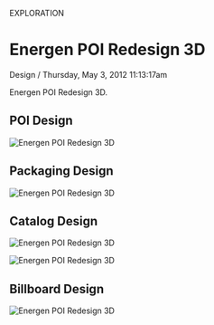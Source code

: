 <p class="type">EXPLORATION</p>

# Energen POI Redesign 3D

<p class="meta">Design  /  Thursday, May 3, 2012 11:13:17am</p>

Energen POI Redesign 3D.

## POI Design

![Energen POI Redesign 3D](https://farooq-agent.web.app/assets/images/works/details/27-energen-poi-redesign-3d/i88.png)

## Packaging Design

![Energen POI Redesign 3D](https://farooq-agent.web.app/assets/images/works/details/27-energen-poi-redesign-3d/energen-packaging.jpg)

## Catalog Design

![Energen POI Redesign 3D](https://farooq-agent.web.app/assets/images/works/details/27-energen-poi-redesign-3d/i74.png)

![Energen POI Redesign 3D](https://farooq-agent.web.app/assets/images/works/details/27-energen-poi-redesign-3d/energen-catalog-cover.jpg)

## Billboard Design

![Energen POI Redesign 3D](https://farooq-agent.web.app/assets/images/works/details/27-energen-poi-redesign-3d/energen-billboard.jpg)
